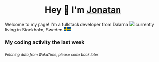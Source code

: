 <h1 align="center">
  Hey 👋 I'm <a href="https://jonatanlindstroom.github.io/Portfolio/" target="_blank">Jonatan</a>
</h1>

Welcome to my page! 
I'm a fullstack developer from Dalarna <img src="https://github.com/JonatanLindstroom/JonatanLindstroom/blob/master/resources/dalahorse.png" height="16px"> currently living in Stockholm, Sweden <img src="https://github.com/JonatanLindstroom/JonatanLindstroom/blob/master/resources/sweden.png" height="14px">

### My coding activity the last week


<sub>*Fetching data from WakaTime, please come back later*</sub>

